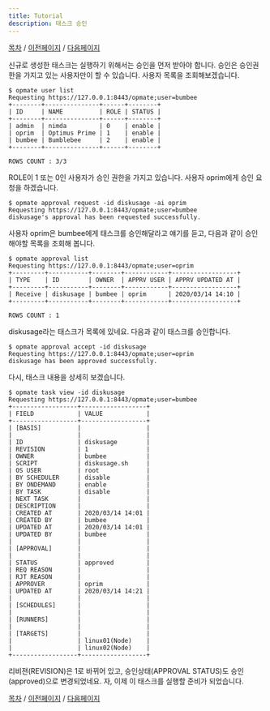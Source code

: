 ```yaml
---
title: Tutorial
description: 태스크 승인
---
```


[목차](QuickTutorial.md) / [이전페이지](QuickTutorial4.md) / [다음페이지](QuickTutorial6.md)

신규로 생성한 태스크는 실행하기 위해서는 승인을 먼저 받아야 합니다.
승인은 승인권한을 가지고 있는 사용자만이 할 수 있습니다.
사용자 목록을 조회해보겠습니다.

```
$ opmate user list
Requesting https://127.0.0.1:8443/opmate;user=bumbee
+--------+---------------+------+--------+
| ID     | NAME          | ROLE | STATUS |
+--------+---------------+------+--------+
| admin  | nimda         | 0    | enable |
| oprim  | Optimus Prime | 1    | enable |
| bumbee | Bumblebee     | 2    | enable |
+--------+---------------+------+--------+

ROWS COUNT : 3/3
```

ROLE이 1 또는 0인 사용자가 승인 권한을 가지고 있습니다.
사용자 oprim에게 승인 요청을 하겠습니다.

```
$ opmate approval request -id diskusage -ai oprim
Requesting https://127.0.0.1:8443/opmate;user=bumbee
diskusage's approval has been requested successfully.
```

사용자 oprim은 bumbee에게 태스크를 승인해달라고 얘기를 듣고, 다음과 같이 승인해야할 목록을 조회해 봅니다.

```
$ opmate approval list
Requesting https://127.0.0.1:8443/opmate;user=oprim
+---------+-----------+--------+------------+------------------+
| TYPE    | ID        | OWNER  | APPRV USER | APPRV UPDATED AT |
+---------+-----------+--------+------------+------------------+
| Receive | diskusage | bumbee | oprim      | 2020/03/14 14:10 |
+---------+-----------+--------+------------+------------------+

ROWS COUNT : 1
```

diskusage라는 태스크가 목록에 있네요.
다음과 같이 태스크를 승인합니다.

```
$ opmate approval accept -id diskusage
Requesting https://127.0.0.1:8443/opmate;user=oprim
diskusage has been approved successfully.
```

다시, 태스크 내용을 상세히 보겠습니다.

```
$ opmate task view -id diskusage
Requesting https://127.0.0.1:8443/opmate;user=bumbee
+------------------+------------------+
| FIELD            | VALUE            |
+------------------+------------------+
| [BASIS]          |                  |
|                  |                  |
| ID               | diskusage        |
| REVISION         | 1                |
| OWNER            | bumbee           |
| SCRIPT           | diskusage.sh     |
| OS USER          | root             |
| BY SCHEDULER     | disable          |
| BY ONDEMAND      | enable           |
| BY TASK          | disable          |
| NEXT TASK        |                  |
| DESCRIPTION      |                  |
| CREATED AT       | 2020/03/14 14:01 |
| CREATED BY       | bumbee           |
| UPDATED AT       | 2020/03/14 14:01 |
| UPDATED BY       | bumbee           |
|                  |                  |
| [APPROVAL]       |                  |
|                  |                  |
| STATUS           | approved         |
| REQ REASON       |                  |
| RJT REASON       |                  |
| APPROVER         | oprim            |
| UPDATED AT       | 2020/03/14 14:21 |
|                  |                  |
| [SCHEDULES]      |                  |
|                  |                  |
| [RUNNERS]        |                  |
|                  |                  |
| [TARGETS]        |                  |
|                  | linux01(Node)    |
|                  | linux02(Node)    |
+------------------+------------------+
```

리비젼(REVISION)은 1로 바뀌어 있고, 승인상태(APPROVAL STATUS)도 승인(approved)으로 변경되었네요.
자, 이제 이 태스크를 실행할 준비가 되었습니다.

[목차](QuickTutorial.md) / [이전페이지](QuickTutorial4.md) / [다음페이지](QuickTutorial6.md)
